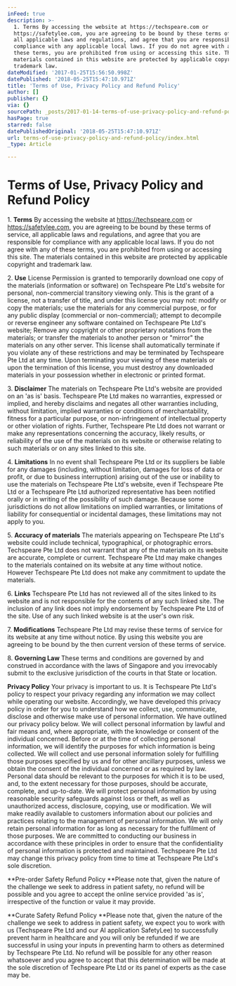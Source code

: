 ```yaml
---
inFeed: true
description: >-
  1. Terms By accessing the website at https://techspeare.com or
  https://safetylee.com, you are agreeing to be bound by these terms of service,
  all applicable laws and regulations, and agree that you are responsible for
  compliance with any applicable local laws. If you do not agree with any of
  these terms, you are prohibited from using or accessing this site. The
  materials contained in this website are protected by applicable copyright and
  trademark law.
dateModified: '2017-01-25T15:56:50.998Z'
datePublished: '2018-05-25T15:47:10.971Z'
title: 'Terms of Use, Privacy Policy and Refund Policy'
author: []
publisher: {}
via: {}
sourcePath: _posts/2017-01-14-terms-of-use-privacy-policy-and-refund-policy.md
hasPage: true
starred: false
datePublishedOriginal: '2018-05-25T15:47:10.971Z'
url: terms-of-use-privacy-policy-and-refund-policy/index.html
_type: Article

---
```

# Terms of Use, Privacy Policy and Refund Policy

1\. **Terms** By accessing the website at https://techspeare.com or https://safetylee.com, you are agreeing to be bound by these terms of service, all applicable laws and regulations, and agree that you are responsible for compliance with any applicable local laws. If you do not agree with any of these terms, you are prohibited from using or accessing this site. The materials contained in this website are protected by applicable copyright and trademark law.

2\. **Use** License Permission is granted to temporarily download one copy of the materials (information or software) on Techspeare Pte Ltd's website for personal, non-commercial transitory viewing only. This is the grant of a license, not a transfer of title, and under this license you may not: modify or copy the materials; use the materials for any commercial purpose, or for any public display (commercial or non-commercial); attempt to decompile or reverse engineer any software contained on Techspeare Pte Ltd's website; Remove any copyright or other proprietary notations from the materials; or transfer the materials to another person or "mirror" the materials on any other server. This license shall automatically terminate if you violate any of these restrictions and may be terminated by Techspeare Pte Ltd at any time. Upon terminating your viewing of these materials or upon the termination of this license, you must destroy any downloaded materials in your possession whether in electronic or printed format.

3\. **Disclaimer** The materials on Techspeare Pte Ltd's website are provided on an 'as is' basis. Techspeare Pte Ltd makes no warranties, expressed or implied, and hereby disclaims and negates all other warranties including, without limitation, implied warranties or conditions of merchantability, fitness for a particular purpose, or non-infringement of intellectual property or other violation of rights. Further, Techspeare Pte Ltd does not warrant or make any representations concerning the accuracy, likely results, or reliability of the use of the materials on its website or otherwise relating to such materials or on any sites linked to this site.

4\. **Limitations** In no event shall Techspeare Pte Ltd or its suppliers be liable for any damages (including, without limitation, damages for loss of data or profit, or due to business interruption) arising out of the use or inability to use the materials on Techspeare Pte Ltd's website, even if Techspeare Pte Ltd or a Techspeare Pte Ltd authorized representative has been notified orally or in writing of the possibility of such damage. Because some jurisdictions do not allow limitations on implied warranties, or limitations of liability for consequential or incidental damages, these limitations may not apply to you.

5\. **Accuracy of materials** The materials appearing on Techspeare Pte Ltd's website could include technical, typographical, or photographic errors. Techspeare Pte Ltd does not warrant that any of the materials on its website are accurate, complete or current. Techspeare Pte Ltd may make changes to the materials contained on its website at any time without notice. However Techspeare Pte Ltd does not make any commitment to update the materials.

6\. **Links** Techspeare Pte Ltd has not reviewed all of the sites linked to its website and is not responsible for the contents of any such linked site. The inclusion of any link does not imply endorsement by Techspeare Pte Ltd of the site. Use of any such linked website is at the user's own risk.

7\. **Modifications** Techspeare Pte Ltd may revise these terms of service for its website at any time without notice. By using this website you are agreeing to be bound by the then current version of these terms of service.

8\. **Governing Law** These terms and conditions are governed by and construed in accordance with the laws of Singapore and you irrevocably submit to the exclusive jurisdiction of the courts in that State or location.

**Privacy Policy** Your privacy is important to us. It is Techspeare Pte Ltd's policy to respect your privacy regarding any information we may collect while operating our website. Accordingly, we have developed this privacy policy in order for you to understand how we collect, use, communicate, disclose and otherwise make use of personal information. We have outlined our privacy policy below. We will collect personal information by lawful and fair means and, where appropriate, with the knowledge or consent of the individual concerned. Before or at the time of collecting personal information, we will identify the purposes for which information is being collected. We will collect and use personal information solely for fulfilling those purposes specified by us and for other ancillary purposes, unless we obtain the consent of the individual concerned or as required by law. Personal data should be relevant to the purposes for which it is to be used, and, to the extent necessary for those purposes, should be accurate, complete, and up-to-date. We will protect personal information by using reasonable security safeguards against loss or theft, as well as unauthorized access, disclosure, copying, use or modification. We will make readily available to customers information about our policies and practices relating to the management of personal information. We will only retain personal information for as long as necessary for the fulfilment of those purposes. We are committed to conducting our business in accordance with these principles in order to ensure that the confidentiality of personal information is protected and maintained. Techspeare Pte Ltd may change this privacy policy from time to time at Techspeare Pte Ltd's sole discretion.

**Pre-order Safety Refund Policy **Please note that, given the nature of the challenge we seek to address in patient safety, no refund will be possible and you agree to accept the online service provided 'as is', irrespective of the function or value it may provide.

**Curate Safety Refund Policy **Please note that, given the nature of the challenge we seek to address in patient safety, we expect you to work with us (Techspeare Pte Ltd and our AI application SafetyLee) to successfully prevent harm in healthcare and you will only be refunded if we are successful in using your inputs in preventing harm to others as determined by Techspeare Pte Ltd. No refund will be possible for any other reason whatsoever and you agree to accept that this determination will be made at the sole discretion of Techspeare Pte Ltd or its panel of experts as the case may be.